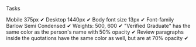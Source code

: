 Tasks

Mobile 375px ✔
Desktop 1440px ✔
Body font size 13px ✔
Font-family Barlow Semi Condensed ✔
Weights: 500, 600 ✔
"Verified Graduate" has the same color as the person's name with 50% opacity ✔
Review paragraphs inside the quotations have the same color as well, but are at 70% opacity ✔